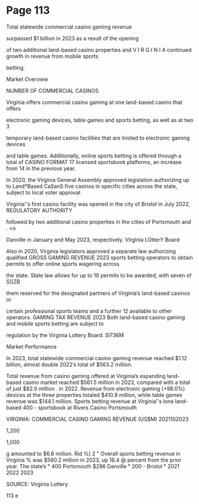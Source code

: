 # Page 113

Total statewide commercial casino gaming revenue

surpassed $1 billion in 2023 as a result of the opening

of two additional land-based casino properties and
V I R G I N I A continued growth in revenue from mobile sports

betting.

Market Overview

NUMBER OF COMMERCIAL CASINOS

Virginia offers commercial casino gaming at one land-based casino that offers

electronic gaming devices, table games and sports betting, as well as at two 3

temporary land-based casino facilities that are limited to electronic gaming devices

and table games. Additionally, online sports betting is offered through a total of CASINO FORMAT
17 licensed sportsbook platforms, an increase from 14 in the previous year.

In 2020, the Virginia General Assembly approved legislation authorizing up to Land*Based CaSanS
five casinos in specific cities across the state, subject to local voter approval.

Virginia’'s first casino facility was opened in the city of Bristol in July 2022, REGULATORY AUTHORITY

followed by two additional casino properties in the cities of Portsmouth and . <o

Danville in January and May 2023, respectively. Vlrglnla LOtterY Board

Also in 2020, Virginia legislators approved a separate law authorizing qualified GROSS GAMING REVENUE 2023
sports betting operators to obtain permits to offer online sports wagering across

the state. State law allows for up to 19 permits to be awarded, with seven of S]]ZB

them reserved for the designated partners of Virginia’s land-based casinos or

certain professional sports teams and a further 12 available to other operators. GAMING TAX REVENUE 2023
Both land-based casino gaming and mobile sports betting are subject to

regulation by the Virginia Lottery Board. Sl736M

Market Performance

In 2023, total statewide commercial casino gaming revenue reached $1.12
billion, almost double 2022’s total of $563.2 million.

Total revenue from casino gaming offered
at Virginia’s expanding land-based casino
market reached $561.5 million in 2023,
compared with a total of just $82.0 million
. in 2022. Revenue from electronic gaming
(+98.0%) devices at the three properties totaled
$410.8 million, while table games revenue
was $144.1 million. Sports betting
revenue at Virginia’'s lone land-based
400 - sportsbook at Rivers Casino Portsmouth

VIRGINIA: COMMERCIAL CASINO
GAMING REVENUE (US$M)
2021102023

1,200

1,000

g amounted to $6.6 million.
Rid
%]
2 " Overall sports betting revenue in Virginia
% was $560.2 million in 2023, up 16.4
@ percent from the prior year. The state’s
°
400 Portsmouth
$286 Danville
°
200 - Bristol
°
2021 2022 2023

SOURCE: Virginia Lottery

113
e
